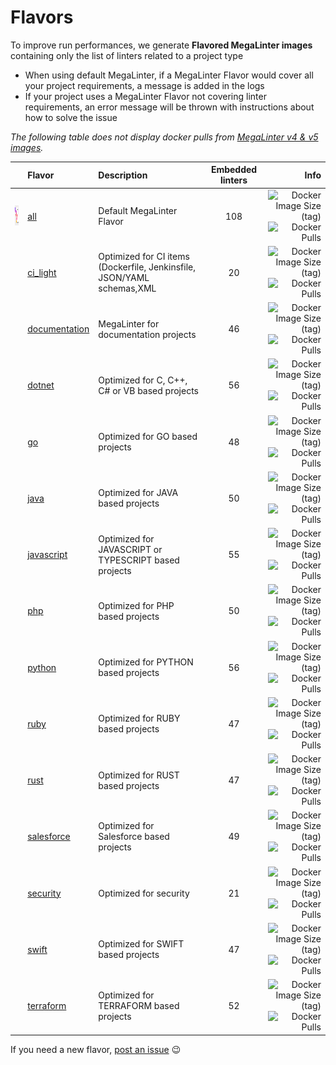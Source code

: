 <!-- markdownlint-disable MD013 -->
<!-- Generated by .automation/build.py, please do not update manually -->
<!-- flavors-section-start -->

# Flavors

To improve run performances, we generate **Flavored MegaLinter images** containing only the list of linters related to a project type

- When using default MegaLinter, if a MegaLinter Flavor would cover all your project requirements, a message is added in the logs
- If your project uses a MegaLinter Flavor not covering linter requirements, an error message will be thrown with instructions about how to solve the issue

_The following table does not display docker pulls from [MegaLinter v4 & v5 images](https://hub.docker.com/r/nvuillam/mega-linter)._

<!-- flavors-table-start -->
|                                                                         <!-- -->                                                                         | Flavor                                                                   | Description                                                            | Embedded linters |                                                                                                                                                                                                      Info |
|:--------------------------------------------------------------------------------------------------------------------------------------------------------:|:-------------------------------------------------------------------------|:-----------------------------------------------------------------------|:----------------:|----------------------------------------------------------------------------------------------------------------------------------------------------------------------------------------------------------:|
| <img src="https://github.com/oxsecurity/megalinter/raw/main/docs/assets/images/mega-linter-square.png" alt="" height="32px" class="megalinter-icon"></a> | [all](https://oxsecurity.github.io/megalinter/6.11.1/supported-linters/) | Default MegaLinter Flavor                                              |       108        |                             ![Docker Image Size (tag)](https://img.shields.io/docker/image-size/oxsecurity/megalinter/v6.11.1) ![Docker Pulls](https://img.shields.io/docker/pulls/oxsecurity/megalinter) |
|      <img src="https://github.com/oxsecurity/megalinter/raw/main/docs/assets/icons/ci_light.ico" alt="" height="32px" class="megalinter-icon"></a>       | [ci_light](flavors/ci_light.md#readme)                                   | Optimized for CI items (Dockerfile, Jenkinsfile, JSON/YAML schemas,XML |        20        |           ![Docker Image Size (tag)](https://img.shields.io/docker/image-size/oxsecurity/megalinter-ci_light/v6.11.1) ![Docker Pulls](https://img.shields.io/docker/pulls/oxsecurity/megalinter-ci_light) |
|    <img src="https://github.com/oxsecurity/megalinter/raw/main/docs/assets/icons/documentation.ico" alt="" height="32px" class="megalinter-icon"></a>    | [documentation](flavors/documentation.md#readme)                         | MegaLinter for documentation projects                                  |        46        | ![Docker Image Size (tag)](https://img.shields.io/docker/image-size/oxsecurity/megalinter-documentation/v6.11.1) ![Docker Pulls](https://img.shields.io/docker/pulls/oxsecurity/megalinter-documentation) |
|       <img src="https://github.com/oxsecurity/megalinter/raw/main/docs/assets/icons/dotnet.ico" alt="" height="32px" class="megalinter-icon"></a>        | [dotnet](flavors/dotnet.md#readme)                                       | Optimized for C, C++, C# or VB based projects                          |        56        |               ![Docker Image Size (tag)](https://img.shields.io/docker/image-size/oxsecurity/megalinter-dotnet/v6.11.1) ![Docker Pulls](https://img.shields.io/docker/pulls/oxsecurity/megalinter-dotnet) |
|         <img src="https://github.com/oxsecurity/megalinter/raw/main/docs/assets/icons/go.ico" alt="" height="32px" class="megalinter-icon"></a>          | [go](flavors/go.md#readme)                                               | Optimized for GO based projects                                        |        48        |                       ![Docker Image Size (tag)](https://img.shields.io/docker/image-size/oxsecurity/megalinter-go/v6.11.1) ![Docker Pulls](https://img.shields.io/docker/pulls/oxsecurity/megalinter-go) |
|        <img src="https://github.com/oxsecurity/megalinter/raw/main/docs/assets/icons/java.ico" alt="" height="32px" class="megalinter-icon"></a>         | [java](flavors/java.md#readme)                                           | Optimized for JAVA based projects                                      |        50        |                   ![Docker Image Size (tag)](https://img.shields.io/docker/image-size/oxsecurity/megalinter-java/v6.11.1) ![Docker Pulls](https://img.shields.io/docker/pulls/oxsecurity/megalinter-java) |
|     <img src="https://github.com/oxsecurity/megalinter/raw/main/docs/assets/icons/javascript.ico" alt="" height="32px" class="megalinter-icon"></a>      | [javascript](flavors/javascript.md#readme)                               | Optimized for JAVASCRIPT or TYPESCRIPT based projects                  |        55        |       ![Docker Image Size (tag)](https://img.shields.io/docker/image-size/oxsecurity/megalinter-javascript/v6.11.1) ![Docker Pulls](https://img.shields.io/docker/pulls/oxsecurity/megalinter-javascript) |
|         <img src="https://github.com/oxsecurity/megalinter/raw/main/docs/assets/icons/php.ico" alt="" height="32px" class="megalinter-icon"></a>         | [php](flavors/php.md#readme)                                             | Optimized for PHP based projects                                       |        50        |                     ![Docker Image Size (tag)](https://img.shields.io/docker/image-size/oxsecurity/megalinter-php/v6.11.1) ![Docker Pulls](https://img.shields.io/docker/pulls/oxsecurity/megalinter-php) |
|       <img src="https://github.com/oxsecurity/megalinter/raw/main/docs/assets/icons/python.ico" alt="" height="32px" class="megalinter-icon"></a>        | [python](flavors/python.md#readme)                                       | Optimized for PYTHON based projects                                    |        56        |               ![Docker Image Size (tag)](https://img.shields.io/docker/image-size/oxsecurity/megalinter-python/v6.11.1) ![Docker Pulls](https://img.shields.io/docker/pulls/oxsecurity/megalinter-python) |
|        <img src="https://github.com/oxsecurity/megalinter/raw/main/docs/assets/icons/ruby.ico" alt="" height="32px" class="megalinter-icon"></a>         | [ruby](flavors/ruby.md#readme)                                           | Optimized for RUBY based projects                                      |        47        |                   ![Docker Image Size (tag)](https://img.shields.io/docker/image-size/oxsecurity/megalinter-ruby/v6.11.1) ![Docker Pulls](https://img.shields.io/docker/pulls/oxsecurity/megalinter-ruby) |
|        <img src="https://github.com/oxsecurity/megalinter/raw/main/docs/assets/icons/rust.ico" alt="" height="32px" class="megalinter-icon"></a>         | [rust](flavors/rust.md#readme)                                           | Optimized for RUST based projects                                      |        47        |                   ![Docker Image Size (tag)](https://img.shields.io/docker/image-size/oxsecurity/megalinter-rust/v6.11.1) ![Docker Pulls](https://img.shields.io/docker/pulls/oxsecurity/megalinter-rust) |
|     <img src="https://github.com/oxsecurity/megalinter/raw/main/docs/assets/icons/salesforce.ico" alt="" height="32px" class="megalinter-icon"></a>      | [salesforce](flavors/salesforce.md#readme)                               | Optimized for Salesforce based projects                                |        49        |       ![Docker Image Size (tag)](https://img.shields.io/docker/image-size/oxsecurity/megalinter-salesforce/v6.11.1) ![Docker Pulls](https://img.shields.io/docker/pulls/oxsecurity/megalinter-salesforce) |
|      <img src="https://github.com/oxsecurity/megalinter/raw/main/docs/assets/icons/security.ico" alt="" height="32px" class="megalinter-icon"></a>       | [security](flavors/security.md#readme)                                   | Optimized for security                                                 |        21        |           ![Docker Image Size (tag)](https://img.shields.io/docker/image-size/oxsecurity/megalinter-security/v6.11.1) ![Docker Pulls](https://img.shields.io/docker/pulls/oxsecurity/megalinter-security) |
|        <img src="https://github.com/oxsecurity/megalinter/raw/main/docs/assets/icons/swift.ico" alt="" height="32px" class="megalinter-icon"></a>        | [swift](flavors/swift.md#readme)                                         | Optimized for SWIFT based projects                                     |        47        |                 ![Docker Image Size (tag)](https://img.shields.io/docker/image-size/oxsecurity/megalinter-swift/v6.11.1) ![Docker Pulls](https://img.shields.io/docker/pulls/oxsecurity/megalinter-swift) |
|      <img src="https://github.com/oxsecurity/megalinter/raw/main/docs/assets/icons/terraform.ico" alt="" height="32px" class="megalinter-icon"></a>      | [terraform](flavors/terraform.md#readme)                                 | Optimized for TERRAFORM based projects                                 |        52        |         ![Docker Image Size (tag)](https://img.shields.io/docker/image-size/oxsecurity/megalinter-terraform/v6.11.1) ![Docker Pulls](https://img.shields.io/docker/pulls/oxsecurity/megalinter-terraform) |
<!-- flavors-table-end -->

If you need a new flavor, [post an issue](https://github.com/oxsecurity/megalinter/issues) :wink:


<!-- flavors-section-end -->
